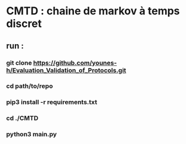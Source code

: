 # CMTD : chaine de markov à temps discret
##  run :
### git clone https://github.com/younes-h/Evaluation_Validation_of_Protocols.git
### cd path/to/repo
### pip3 install -r requirements.txt
### cd ./CMTD
### python3 main.py
